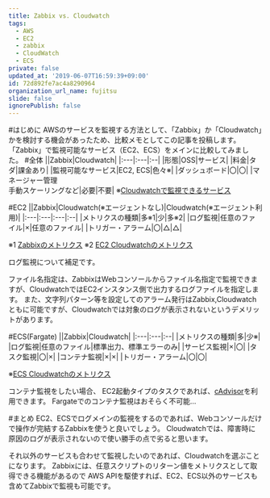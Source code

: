 ```yaml
---
title: Zabbix vs. Cloudwatch
tags:
  - AWS
  - EC2
  - zabbix
  - CloudWatch
  - ECS
private: false
updated_at: '2019-06-07T16:59:39+09:00'
id: 72d892fe7ac4a8290964
organization_url_name: fujitsu
slide: false
ignorePublish: false
---
```

#はじめに
AWSのサービスを監視する方法として、「Zabbix」か「Cloudwatch」かを検討する機会があったため、比較メモとしてこの記事を投稿します。
「Zabbix」で監視可能なサービス（EC2、ECS）をメインに比較してみました。
#全体
||Zabbix|Cloudwatch|
|:---|:---|:--|
|形態|OSS|サービス|
|料金|タダ|課金あり|
|監視可能なサービス|EC2, ECS|色々※|
|ダッシュボード|〇|〇|
|マネージャー管理<br>手動スケーリングなど|必要|不要|
※[Cloudwatchで監視できるサービス](https://docs.aws.amazon.com/ja_jp/AmazonCloudWatch/latest/monitoring/aws-services-cloudwatch-metrics.html)

#EC2
||Zabbix|Cloudwatch(※エージェントなし)|Cloudwatch(※エージェント利用)|
|:---|:---|:---|:--|
|メトリクスの種類|多※1|少|多※2|
|ログ監視|任意のファイル|×|任意のファイル|
|トリガー・アラーム|〇|△|△|

※1 [Zabbixのメトリクス](https://www.zabbix.com/documentation/4.0/manual/config/items/itemtypes/zabbix_agent)
※2 [EC2 Cloudwatchのメトリクス](https://docs.aws.amazon.com/ja_jp/AmazonCloudWatch/latest/monitoring/aws-services-cloudwatch-metrics.html)

ログ監視について補足です。

ファイル名指定は、ZabbixはWebコンソールからファイル名指定で監視できますが、CloudwatchではEC2インスタンス側で出力するログファイルを指定します。
また、文字列パターン等を設定してのアラーム発行はZabbix,Cloudwatchともに可能ですが、Cloudwatchでは対象のログが表示されないというデメリットがあります。

#ECS(Fargate)
||Zabbix|Cloudwatch|
|:---|:---|:--|
|メトリクスの種類|多|少※|
|ログ監視|任意のファイル|標準出力、標準エラーのみ|
|サービス監視|×|〇|
|タスク監視|〇|×|
|コンテナ監視|×|×|
|トリガー・アラーム|〇|〇|

※[ECS Cloudwatchのメトリクス](https://docs.aws.amazon.com/ja_jp/AmazonECS/latest/developerguide/cloudwatch-metrics.html)

コンテナ監視をしたい場合、
EC2起動タイプのタスクであれば、[cAdvisor](https://github.com/google/cadvisor)を利用できます。
Fargateでのコンテナ監視はおそらく不可能…

#まとめ
EC2、ECSでログメインの監視をするのであれば、Webコンソールだけで操作が完結するZabbixを使うと良いでしょう。
Cloudwatchでは、障害時に原因のログが表示されないので使い勝手の点で劣ると思います。

それ以外のサービスも合わせて監視したいのであれば、Cloudwatchを選ぶことになります。
Zabbixには、任意スクリプトのリターン値をメトリクスとして取得できる機能があるので
AWS APIを駆使すれば、EC2、ECS以外のサービスも含めてZabbixで監視も可能です。
